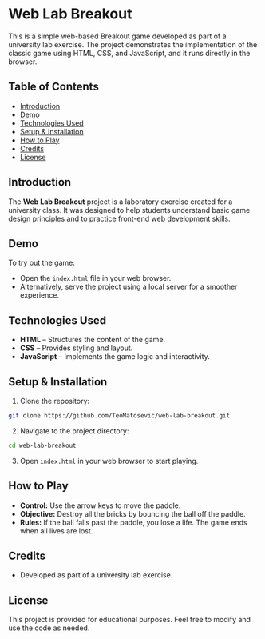 # Web Lab Breakout

This is a simple web-based Breakout game developed as part of a university lab exercise. The project demonstrates the implementation of the classic game using HTML, CSS, and JavaScript, and it runs directly in the browser.

## Table of Contents
- [Introduction](#introduction)
- [Demo](#demo)
- [Technologies Used](#technologies-used)
- [Setup & Installation](#setup--installation)
- [How to Play](#how-to-play)
- [Credits](#credits)
- [License](#license)

## Introduction
The **Web Lab Breakout** project is a laboratory exercise created for a university class. It was designed to help students understand basic game design principles and to practice front-end web development skills.

## Demo
To try out the game:
- Open the `index.html` file in your web browser.
- Alternatively, serve the project using a local server for a smoother experience.

## Technologies Used
- **HTML** – Structures the content of the game.
- **CSS** – Provides styling and layout.
- **JavaScript** – Implements the game logic and interactivity.

## Setup & Installation
1. Clone the repository:

```bash
git clone https://github.com/TeoMatosevic/web-lab-breakout.git
```

2. Navigate to the project directory:

```bash
cd web-lab-breakout
```

3. Open `index.html` in your web browser to start playing.

## How to Play
- **Control:** Use the arrow keys to move the paddle.
- **Objective:** Destroy all the bricks by bouncing the ball off the paddle.
- **Rules:** If the ball falls past the paddle, you lose a life. The game ends when all lives are lost.

## Credits
- Developed as part of a university lab exercise.

## License
This project is provided for educational purposes. Feel free to modify and use the code as needed.
